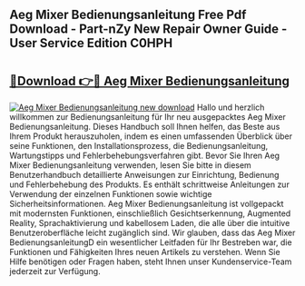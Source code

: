## Aeg Mixer Bedienungsanleitung Free Pdf Download - Part-nZy New Repair Owner Guide - User Service Edition C0HPH

# <h2><a href="http://df4b0tq.blite.top/?on=Aeg+Mixer+Bedienungsanleitung">🔗Download 👉🔴 Aeg Mixer Bedienungsanleitung</a></h2>

[![Aeg Mixer Bedienungsanleitung new download](https://i.imgur.com/lujVjoI.png)](http://df4b0tq.blite.top/?on=Aeg+Mixer+Bedienungsanleitung)
Hallo und herzlich willkommen zur Bedienungsanleitung für Ihr neu ausgepacktes Aeg Mixer Bedienungsanleitung. Dieses Handbuch soll Ihnen helfen, das Beste aus Ihrem Produkt herauszuholen, indem es einen umfassenden Überblick über seine Funktionen, den Installationsprozess, die Bedienungsanleitung, Wartungstipps und Fehlerbehebungsverfahren gibt. Bevor Sie Ihren Aeg Mixer Bedienungsanleitung verwenden, lesen Sie bitte in diesem Benutzerhandbuch detaillierte Anweisungen zur Einrichtung, Bedienung und Fehlerbehebung des Produkts. Es enthält schrittweise Anleitungen zur Verwendung der einzelnen Funktionen sowie wichtige Sicherheitsinformationen. Aeg Mixer Bedienungsanleitung ist vollgepackt mit modernsten Funktionen, einschließlich Gesichtserkennung, Augmented Reality, Sprachaktivierung und kabellosem Laden, die alle über die intuitive Benutzeroberfläche leicht zugänglich sind. Wir glauben, dass das Aeg Mixer BedienungsanleitungD ein wesentlicher Leitfaden für Ihr Bestreben war, die Funktionen und Fähigkeiten Ihres neuen Artikels zu verstehen. Wenn Sie Hilfe benötigen oder Fragen haben, steht Ihnen unser Kundenservice-Team jederzeit zur Verfügung.
